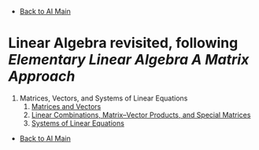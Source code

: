 * [Back to AI Main](../../README.md)

# Linear Algebra revisited, following *Elementary Linear Algebra A Matrix Approach*

<!-- ### Chapters and Topics
|No.|Chapter|Topics|
|:-:|:------|:-----|
| 1 |[Matrices, Vectors, and Systems of Linear Equations](./ch01/note.md)|matrices; vectors; linear equations; sets; linear independence; | -->


<!-- <table>
<tr>
   <td width="2%" align="center">No.</td>
   <td width="20%">Chapter</td>
   <td width="2%" align="center">No.</td>
   <td width="20%">SubCh.</td>
   <td>Keywords</td>
</tr>

<tr>
   <td rowspan="2" align="center">1</td>
   <td rowspan="2">Matrices, Vectors, and Systems of Linear Equations</td>
   <td align="center">1</td>
   <td><a href="./ch01/01/note.md">Matrices and Vectors</a></td>
   <td>dd</td>
</tr>
<tr>
   <td align="center">2</td>
   <td><a href="./ch01/02/note.md">Linear Combinations, Matrix–Vector Products, and Special Matrices</a></td>
   <td>dd</td>
</tr>
</table> -->

1. Matrices, Vectors, and Systems of Linear Equations
   1. [Matrices and Vectors](./ch01/01/note.md)
   2. [Linear Combinations, Matrix–Vector Products, and Special Matrices](./ch01/02/note.md)
   3. [Systems of Linear Equations](./ch01/03/note.md)



* [Back to AI Main](../../README.md)